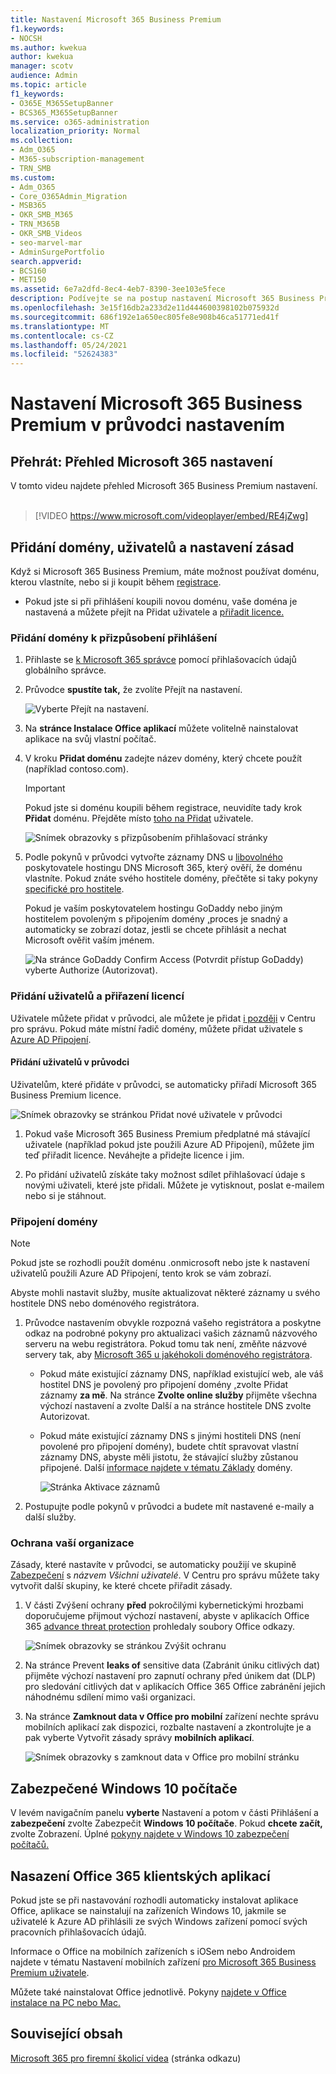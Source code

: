 ```yaml
---
title: Nastavení Microsoft 365 Business Premium
f1.keywords:
- NOCSH
ms.author: kwekua
author: kwekua
manager: scotv
audience: Admin
ms.topic: article
f1_keywords:
- O365E_M365SetupBanner
- BCS365_M365SetupBanner
ms.service: o365-administration
localization_priority: Normal
ms.collection:
- Adm_O365
- M365-subscription-management
- TRN_SMB
ms.custom:
- Adm_O365
- Core_O365Admin_Migration
- MSB365
- OKR_SMB_M365
- TRN_M365B
- OKR_SMB_Videos
- seo-marvel-mar
- AdminSurgePortfolio
search.appverid:
- BCS160
- MET150
ms.assetid: 6e7a2dfd-8ec4-4eb7-8390-3ee103e5fece
description: Podívejte se na postup nastavení Microsoft 365 Business Premium, včetně přidání domény a uživatelů, nastavení zásad zabezpečení a dalších možností.
ms.openlocfilehash: 3e15f16db2a233d2e11d444600398102b075932d
ms.sourcegitcommit: 686f192e1a650ec805fe8e908b46ca51771ed41f
ms.translationtype: MT
ms.contentlocale: cs-CZ
ms.lasthandoff: 05/24/2021
ms.locfileid: "52624383"
---
```

# <a name="set-up-microsoft-365-business-premium-in-the-setup-wizard"></a>Nastavení Microsoft 365 Business Premium v průvodci nastavením

## <a name="watch-overview-of-microsoft-365-setup"></a>Přehrát: Přehled Microsoft 365 nastavení

V tomto videu najdete přehled Microsoft 365 Business Premium nastavení.<br><br>

> [!VIDEO https://www.microsoft.com/videoplayer/embed/RE4jZwg] 

## <a name="add-your-domain-users-and-set-up-policies"></a>Přidání domény, uživatelů a nastavení zásad

Když si Microsoft 365 Business Premium, máte možnost používat doménu, kterou vlastníte, nebo si ji koupit během [registrace](sign-up.md).

- Pokud jste si při přihlášení koupili novou doménu, vaše doména je nastavená a můžete přejít na Přidat uživatele a [přiřadit licence.](#add-users-and-assign-licenses)

### <a name="add-your-domain-to-personalize-sign-in"></a>Přidání domény k přizpůsobení přihlášení

1. Přihlaste se [k Microsoft 365 správce](https://admin.microsoft.com) pomocí přihlašovacích údajů globálního správce. 

2. Průvodce **spustíte tak,** že zvolíte Přejít na nastavení.

    ![Vyberte Přejít na nastavení.](../media/gotosetupinadmincenter.png)

3. Na **stránce Instalace Office aplikací** můžete volitelně nainstalovat aplikace na svůj vlastní počítač.
    
4. V kroku **Přidat doménu** zadejte název domény, který chcete použít (například contoso.com).

    > [!IMPORTANT]
    > Pokud jste si doménu koupili během registrace, neuvidíte tady krok **Přidat** doménu. Přejděte místo [toho na Přidat](#add-users-and-assign-licenses) uživatele.

    ![Snímek obrazovky s přizpůsobením přihlašovací stránky](../media/adddomain.png)

    
4. Podle pokynů v průvodci vytvořte záznamy DNS u [libovolného](/office365/admin/get-help-with-domains/create-dns-records-at-any-dns-hosting-provider) poskytovatele hostingu DNS Microsoft 365, který ověří, že doménu vlastníte. Pokud znáte svého hostitele domény, přečtěte si taky pokyny [specifické pro hostitele](/office365/admin/get-help-with-domains/set-up-your-domain-host-specific-instructions).

    Pokud je vaším poskytovatelem hostingu GoDaddy nebo jiným hostitelem povoleným s připojením domény [,](/office365/admin/get-help-with-domains/domain-connect)proces je snadný a automaticky se zobrazí dotaz, jestli se chcete přihlásit a nechat Microsoft ověřit vaším jménem.

    ![Na stránce GoDaddy Confirm Access (Potvrdit přístup GoDaddy) vyberte Authorize (Autorizovat).](../media/godaddyauth.png)

### <a name="add-users-and-assign-licenses"></a>Přidání uživatelů a přiřazení licencí

Uživatele můžete přidat v průvodci, ale můžete je přidat [i později](../admin/add-users/add-users.md) v Centru pro správu. Pokud máte místní řadič domény, můžete přidat uživatele s [Azure AD Připojení](/azure/active-directory/hybrid/how-to-connect-install-express).

#### <a name="add-users-in-the-wizard"></a>Přidání uživatelů v průvodci

Uživatelům, které přidáte v průvodci, se automaticky přiřadí Microsoft 365 Business Premium licence.

![Snímek obrazovky se stránkou Přidat nové uživatele v průvodci](../media/addnewuserspage.png)

1. Pokud vaše Microsoft 365 Business Premium předplatné má stávající uživatele (například pokud jste použili Azure AD Připojení), můžete jim teď přiřadit licence. Neváhejte a přidejte licence i jim.

2. Po přidání uživatelů získáte taky možnost sdílet přihlašovací údaje s novými uživateli, které jste přidali. Můžete je vytisknout, poslat e-mailem nebo si je stáhnout.

### <a name="connect-your-domain"></a>Připojení domény

> [!NOTE]
> Pokud jste se rozhodli použít doménu .onmicrosoft nebo jste k nastavení uživatelů použili Azure AD Připojení, tento krok se vám zobrazí.
  
Abyste mohli nastavit služby, musíte aktualizovat některé záznamy u svého hostitele DNS nebo doménového registrátora.
  
1. Průvodce nastavením obvykle rozpozná vašeho registrátora a poskytne odkaz na podrobné pokyny pro aktualizaci vašich záznamů názvového serveru na webu registrátora. Pokud tomu tak není, změňte názvové servery tak, aby [Microsoft 365 u jakéhokoli doménového registrátora](../admin/get-help-with-domains/change-nameservers-at-any-domain-registrar.md). 

    - Pokud máte existující záznamy DNS, například existující web, ale váš hostitel DNS je povolený pro připojení domény [,](/office365/admin/get-help-with-domains/domain-connect)zvolte Přidat záznamy **za mě**. Na stránce **Zvolte online služby** přijměte všechna výchozí nastavení a  zvolte Další a na stránce hostitele DNS zvolte Autorizovat. 
    - Pokud máte existující záznamy DNS s jinými hostiteli DNS (není povolené pro připojení domény), budete chtít spravovat vlastní záznamy DNS, abyste měli jistotu, že stávající služby zůstanou připojené. Další [informace najdete v tématu Základy](/office365/admin/get-help-with-domains/dns-basics) domény.

        ![Stránka Aktivace záznamů](../media/activaterecords.png)

2. Postupujte podle pokynů v průvodci a budete mít nastavené e-maily a další služby.

### <a name="protect-your-organization"></a>Ochrana vaší organizace 

Zásady, které nastavíte v průvodci, se automaticky použijí ve skupině [Zabezpečení](/office365/admin/create-groups/compare-groups#security-groups) s *názvem Všichni uživatelé*. V Centru pro správu můžete taky vytvořit další skupiny, ke které chcete přiřadit zásady.

1. V části Zvýšení ochrany **před** pokročilými kybernetickými hrozbami doporučujeme přijmout výchozí nastavení, abyste v aplikacích Office 365 [advance threat protection](../security/office-365-security/defender-for-office-365.md) prohledaly soubory Office odkazy.

    ![Snímek obrazovky se stránkou Zvýšit ochranu](../media/increasetreatprotection.png)


2. Na stránce Prevent **leaks of** sensitive data (Zabránit úniku citlivých dat) přijměte výchozí nastavení pro zapnutí ochrany před únikem dat (DLP) pro sledování citlivých dat v aplikacích Office 365 Office zabránění jejich náhodnému sdílení mimo vaši organizaci.

3. Na stránce **Zamknout data v Office pro mobilní** zařízení nechte správu mobilních aplikací zak dispozici, rozbalte nastavení a zkontrolujte je a pak vyberte Vytvořit zásady správy **mobilních aplikací**.

    ![Snímek obrazovky s zamknout data v Office pro mobilní stránku](../media/protectdatainmobile.png)


## <a name="secure-windows-10-pcs"></a>Zabezpečené Windows 10 počítače

V levém navigačním panelu **vyberte** Nastavení a potom v části Přihlášení a **zabezpečení** zvolte Zabezpečit **Windows 10 počítače**. Pokud **chcete začít,** zvolte Zobrazení. Úplné [pokyny najdete v Windows 10 zabezpečení počítačů.](secure-win-10-pcs.md)

## <a name="deploy-office-365-client-apps"></a>Nasazení Office 365 klientských aplikací

Pokud jste se při nastavování rozhodli automaticky instalovat aplikace Office, aplikace se nainstalují na zařízeních Windows 10, jakmile se uživatelé k Azure AD přihlásili ze svých Windows zařízení pomocí svých pracovních přihlašovacích údajů.

Informace o Office na mobilních zařízeních s iOSem nebo Androidem najdete v tématu Nastavení mobilních zařízení [pro Microsoft 365 Business Premium uživatele](set-up-mobile-devices.md).

Můžete také nainstalovat Office jednotlivě. Pokyny [najdete v Office instalace na PC nebo Mac.](https://support.microsoft.com/office/4414eaaf-0478-48be-9c42-23adc4716658)

## <a name="related-content"></a>Související obsah

[Microsoft 365 pro firemní školicí videa](../business-video/index.yml) (stránka odkazu)
